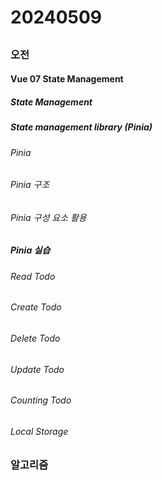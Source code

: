 # 20240509
## 
### 오전
#### Vue 07 State Management
##### State Management

##### State management library (Pinia)
###### Pinia
###### Pinia 구조
###### Pinia 구성 요소 활용

##### Pinia 실습
###### Read Todo
###### Create Todo
###### Delete Todo
###### Update Todo
###### Counting Todo
###### Local Storage
### 알고리즘